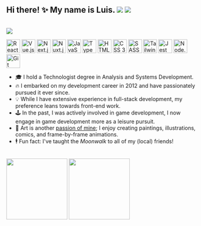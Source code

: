 ## Hi there! ✨ My name is Luis. <a href="https://www.linkedin.com/in/louizard/"><img src="https://img.shields.io/badge/LinkedIn-0077B5?style=for-the-badge&logo=linkedin&logoColor=white" /></a> <a href="https://luizard.com"><img src="https://img.shields.io/static/v1?message=portfolio&color=black&style=for-the-badge&label=" /></a>

<br/>

<img src="https://user-images.githubusercontent.com/2921281/236961907-2c85d9cc-044f-4ba7-b9b0-907eae91abcc.gif" />

<br/>

<img height="36rem" title="React.js" src="https://cdn.jsdelivr.net/gh/devicons/devicon/icons/react/react-original.svg" /> <img height="36rem" title="Vue.js" src="https://cdn.jsdelivr.net/gh/devicons/devicon/icons/vuejs/vuejs-original.svg" /> <img height="36rem" title="Next.js" src="https://cdn.jsdelivr.net/gh/devicons/devicon/icons/nextjs/nextjs-original.svg" /> <img height="36rem" title="Nuxt.js" src="https://cdn.jsdelivr.net/gh/devicons/devicon/icons/nuxtjs/nuxtjs-original.svg" /> <img height="36rem" title="JavaScript" src="https://cdn.jsdelivr.net/gh/devicons/devicon/icons/javascript/javascript-plain.svg" /> <img height="36rem" title="TypeScript" src="https://cdn.jsdelivr.net/gh/devicons/devicon/icons/typescript/typescript-plain.svg" /> <img height="36rem" title="HTML 5" src="https://cdn.jsdelivr.net/gh/devicons/devicon/icons/html5/html5-plain.svg" /> <img height="36rem" title="CSS 3" src="https://cdn.jsdelivr.net/gh/devicons/devicon/icons/css3/css3-plain.svg" /> <img height="36rem" title="SASS" src="https://cdn.jsdelivr.net/gh/devicons/devicon/icons/sass/sass-original.svg" /> <img height="36rem" title="Tailwind CSS" src="https://cdn.jsdelivr.net/gh/devicons/devicon/icons/tailwindcss/tailwindcss-original.svg" /> <img height="36rem" title="Jest" src="https://cdn.jsdelivr.net/gh/devicons/devicon/icons/jest/jest-plain.svg" /> <img height="36rem" title="Node.js" src="https://cdn.jsdelivr.net/gh/devicons/devicon/icons/nodejs/nodejs-plain.svg" /> <img height="36rem" title="Git" src="https://cdn.jsdelivr.net/gh/devicons/devicon/icons/git/git-original.svg" />

- 🎓 I hold a Technologist degree in Analysis and Systems Development.
- 🔥 I embarked on my development career in 2012 and have passionately pursued it ever since.
- 💡 While I have extensive experience in full-stack development, my preference leans towards front-end work.
- 🕹️ In the past, I was actively involved in game development, I now engage in game development more as a leisure pursuit.
- 🎨 Art is another [passion of mine](https://luisousarte.tumblr.com/); I enjoy creating paintings, illustrations, comics, and frame-by-frame animations.
- 🕴️ Fun fact: I've taught the _Moonwalk_ to all of my (local) friends!

<br/>

<div>
  <img
    style="height: 10rem"
    src="https://github-readme-stats.vercel.app/api/top-langs/?username=lousousa&theme=dark&layout=compact&hide=lua,css,less"
  />
  <img
    style="height: 10rem"
    src="https://github-readme-stats.vercel.app/api?username=lousousa&theme=dark&hide=stars,issues,contribs"
  />
</div>
